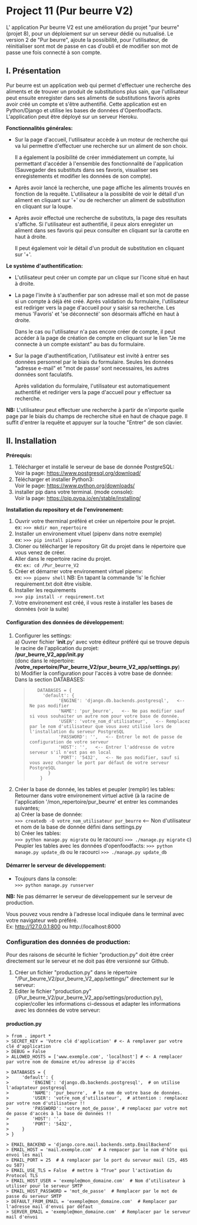# Project 11 (Pur beurre V2)
L' application Pur beurre V2 est une amélioration du projet "pur beurre" (projet 8), pour un déploiement sur un serveur dédié ou nutualisé.
Le version 2 de "Pur beurre", ajoute la possibilité, pour l'utilisateur, de réinitialiser sont mot de passe en cas d'oubli et de modifier son mot de passe une fois connecté à son compte.

## **I. Présentation**
Pur beurre est un application web qui permet d'effectuer une recherche des aliments et de trouver un produit de substitutions 
plus sain, que l'utilisateur peut ensuite enregister dans ses aliments de substitutions favoris après avoir créé un compte 
et s'être authentifié.
Cette application est en Python/Django et utilise les bases de données d'Openfoodfacts.
L'application peut être déployé sur un serveur Heroku.

**Fonctionnalités générales:**
- Sur la page d'accueil, l'utilisateur accède à un moteur de recherche qui va lui permettre d'effectuer une recherche sur un aliment de son choix.
  
  Il a également la posibilité de créer immédiatement un compte, lui permettant d'accéder à l'ensemble des fonctionnalité 
  de l'application (Sauvegader des substituts dans ses favoris, visualiser ses enregistements et modifier les données de son compte). 
- Après avoir lancé la recherche, une page affiche les aliments trouvés en fonction de la requête. L'utilisateur a la possiblité de voir 
  le détail d'un aliment en cliquant sur '+' ou de rechercher un aliment de substitution en cliquant sur la loupe.
  
- Après avoir effectué une recherche de substituts, la page des resultats s'affiche. Si l'utilisateur est authentifié, il peux alors 
  enregister un aliment dans ses favoris qui peux consulter en cliquant sur la carotte en haut à droite.
  
  Il peut également voir le détail d'un produit de substitution en cliquant sur '+'.
  
**Le système d'authentification:**

- L'utilisateur peut créer un compte par un clique sur l'icone situé en haut à droite.
- La page l'invite à s'authenfier par son adresse mail et son mot de passe si un compte à déjà été créé. Après validation du formulaire,
  l'utilisateur est rediriger vers la page d'accueil pour y saisir sa recherche. Les menus 'Favoris' et 'se déconnecté' son désormais affiché en haut à droite.
   
  Dans le cas ou l'utilisateur n'a pas encore créer de compte, il peut accéder à la page de création de compte en cliquant sur le lien
   "Je me connecte à un compte existant" au bas du formulaire.
- Sur la page d'authentification, l'utilisateur est invité à entrer ses données personnel par le biais du formulaire.
  Seules les données "adresse e-mail" et "mot de passe' sont necessaires, les autres données sont faculatifs.
  
  Après validation du formulaire, l'utilisateur est automatiquement authentifié et rediriger vers la page d'accueil pour y effectuer sa recherche.
  
  
**NB:** L'utilisateur peut effectuer une recherche à partir de n'importe quelle page par le biais du champs de recherche situé en haut de chaque page.
        Il suffit d'entrer la requête et appuyer sur la touche "Entrer" de son clavier.
 
  
## **II. Installation**

**Prérequis:**
1) Télécharger et installé le serveur de base de donnée PostgreSQL:  
   Voir la page:  <https://www.postgresql.org/download/>
2) Télécharger et installer Python3:  
    Voir le page: <https://www.python.org/downloads/>
3) installer pip dans votre terminal. (mode console):   
   Voir la page: <https://pip.pypa.io/en/stable/installing/>

**Installation du repository et de l'environement:**
1) Ouvrir votre therminal préféré et créer un répertoire pour le projet.  
   ex: `>>> mkdir mon_repertoire`
2) Installer un environement vituel (pipenv dans notre exemple)  
   ex: `>>> pip install pipenv`     
2) Cloner ou télécharger le repository Git du projet dans le répertoire que vous venez de créer. 
3) Aller dans le repertoire racine du projet.  
    ex: `ex: cd /Pur_beurre_V2`
4) Créer et démarrer votre environement virtuel pipenv:  
    ex: `>>> pipenv shell`
    NB: En tapant la commande 'ls' le fichier requirement.txt doit être visible.
5) Installer les requirements  
    `>>> pip install -r requirement.txt`  
6) Votre environement est créé, il vous reste à installer les bases de données (voir la suite)

#### **Configuration des données de développement:**
1) Configurer les settings:  
    a) Ouvrer fichier '__init__.py' avec votre éditeur préféré qui se trouve depuis le racine de l'application du projet:  
        **/pur_beurre_V2_app/__init__.py**  
        (donc dans le répertoire: **/votre_repertoire/Pur_beurre_V2/pur_beurre_V2_app/settings.py**)  
    b) Modifier la configuration pour l'accès à votre base de donnée:  
        Dans la section DATABASES:  
    >        DATABASES = {  
    >          'default': {  
    >                'ENGINE': 'django.db.backends.postgresql',   <-- Ne pas modifier
    >                'NAME': 'pur_beurre',   <-- Ne pas modifier sauf si vous souhaiter un autre nom pour votre base de donnée.
    >                'USER': 'votre_nom_d'utilisateur',   <-- Remplacez par le nom d'utilisateur que vous avez utilisé lors de l'installation du serveur PostgreSQL
    >                'PASSWORD': '',   <-- Entrer le mot de passe de configuration de votre serveur
    >                'HOST': '',   <-- Entrer l'addresse de votre serveur s'il n'est pas en local
    >                'PORT': '5432',   <-- Ne pas modifier, sauf si vous avez changer le port par défaut de votre serveur PostgreSQL
    >            }
    >         }

2) Créer la base de donnée, les tables et peupler (remplir) les tables:  
    Retourner dans votre environement virtuel activé (à la racine de l'application '/mon_repertoire/pur_beurre' et entrer les commandes suivantes;   
    a) Créer la base de donnée:  
       `>>> createdb -O votre_nom_utilisateur pur_beurre`   <-- Non d'utilisateur et nom de la base de donnée défini dans settings.py   
    b) Créer les tables:  
       `>>> python manage.py migrate` ou le racourci `>>> ./manage.py migrate`
    c) Peupler les tables avec les données d'openfoodfacts:
       `>>> python manage.py update_db` ou le racourci `>>> ./manage.py update_db`
       
#### **Démarrer le serveur de développement:**  
  -   Toujours dans la console:  
        `>>> python manage.py runserver`
    
   **NB:** Ne pas démarrer le serveur de développement sur le serveur de production.
   
Vous pouvez vous rendre à l'adresse local indiquée dans le terminal avec votre navigateur web préféré.  
Ex: http://127.0.0.1:800 ou http://localhost:8000

### **Configuration des données de production:**
Pour des raisons de sécurité le fichier "production.py" doit être créer directement sur le serveur et ne doit pas être versionné sur Github.
1) Créer un fichier "production.py" dans le répertoire  "/Pur_beurre_V2/pur_beurre_V2_app/settings/" directement sur le serveur:
2) Editer le fichier "production.py" (/Pur_beurre_V2/pur_beurre_V2_app/settings/production.py), copier/coller les informations ci-dessous et adapter les informations avec les données de votre serveur:

#### **production.py**

    > from . import *
    > SECRET_KEY = 'Votre clé d'application' # <- A remplaver par votre clé d'application  
    > DEBUG = False  
    > ALLOWED_HOSTS = ['www.exemple.com', 'localhost'] # <- A remplacer par votre nom de domaine et/ou adresse ip d'accès

    > DATABASES = {
    >     'default': {
    >         'ENGINE': 'django.db.backends.postgresql',  # on utilise l'adaptateur postgresql
    >         'NAME': 'pur_beurre',  # le nom de votre base de données.
    >         'USER': 'votre_nom_d'utilisateur',  # attention : remplacez par votre nom d'utilisateur !!
    >         'PASSWORD': 'votre_mot_de_passe', # remplacez par votre mot de passe d'accès à la base de données !!
    >         'HOST': '',
    >         'PORT': '5432',
    >     }
    > }

    > EMAIL_BACKEND = 'django.core.mail.backends.smtp.EmailBackend'
    > EMAIL_HOST = 'mail.exemple.com'  # A rempacer par le nom d'hôte qui envoi les mail
    > EMAIL_PORT = 25  # A remplacer par le port du serveur mail (25, 465 ou 587) 
    > EMAIL_USE_TLS = False  # mettre à "True" pour l'activation du Protocol TLS
    > EMAIL_HOST_USER = 'exemple@mon_domaine.com'  # Nom d’utilisateur à utiliser pour le serveur SMTP
    > EMAIL_HOST_PASSWORD = 'mot_de_passe'  # Remplacer par le mot de passe du serveur SMTP
    > DEFAULT_FROM_EMAIL = 'exemple@mon_domaine.com'  # Remplacer par l'adresse mail d'envoi par défaut
    > SERVER_EMAIL = 'exemple@mon_domaine.com'  # Remplacer par le serveur mail d'envoi

   


   
   
    
    
       
       
     
    


